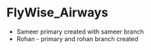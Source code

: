 # FlyWise_Airways

- Sameer primary created with sameer branch
- Rohan - primary and rohan branch created
